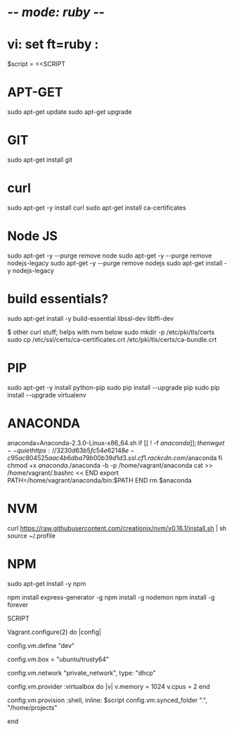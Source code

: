 # -*- mode: ruby -*-
# vi: set ft=ruby :

$script = <<SCRIPT
# APT-GET
sudo apt-get update
sudo apt-get upgrade

# GIT
sudo apt-get install git

# curl
sudo apt-get -y install curl
sudo apt-get install ca-certificates

# Node JS
sudo apt-get -y --purge remove node
sudo apt-get -y --purge remove nodejs-legacy
sudo apt-get -y --purge remove nodejs
sudo apt-get install -y nodejs-legacy

# build essentials?
sudo apt-get install -y build-essential libssl-dev libffi-dev

$ other curl stuff; helps with nvm below
sudo mkdir -p /etc/pki/tls/certs
sudo cp /etc/ssl/certs/ca-certificates.crt /etc/pki/tls/certs/ca-bundle.crt

# PIP
sudo apt-get -y install python-pip
sudo pip install --upgrade pip
sudo pip install --upgrade virtualenv

# ANACONDA
anaconda=Anaconda-2.3.0-Linux-x86_64.sh
if [[ ! -f $anaconda ]]; then
	wget --quiet https://3230d63b5fc54e62148e-c95ac804525aac4b6dba79b00b39d1d3.ssl.cf1.rackcdn.com/$anaconda
fi
chmod +x $anaconda
./$anaconda -b -p /home/vagrant/anaconda
cat >> /home/vagrant/.bashrc << END
export PATH=/home/vagrant/anaconda/bin:$PATH
END
rm $anaconda

# NVM
curl https://raw.githubusercontent.com/creationix/nvm/v0.16.1/install.sh | sh
source ~/.profile

# NPM
sudo apt-get install -y npm

npm install express-generator -g
npm install -g nodemon
npm install -g forever

SCRIPT


Vagrant.configure(2) do |config|

  config.vm.define "dev"
  
  config.vm.box = "ubuntu/trusty64"
	
  config.vm.network "private_network", type: "dhcp"

  config.vm.provider :virtualbox do |v|
  	v.memory = 1024
  	v.cpus = 2
  end
  
  config.vm.provision :shell, inline: $script
  config.vm.synced_folder ".", "/home/projects"

end

